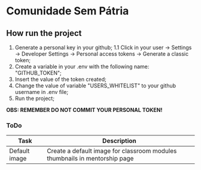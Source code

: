 # Comunidade Sem Pátria

## How run the project
1. Generate a personal key in your github;
  1.1 Click in your user -> Settings -> Developer Settings -> Personal access tokens -> Generate a classic token;
2. Create a variable in your .env with the following name: "GITHUB_TOKEN";
3. Insert the value of the token created;
4. Change the value of variable "USERS_WHITELIST" to your github username in .env file;
5. Run the project;

<strong>OBS: REMEMBER DO NOT COMMIT YOUR PERSONAL TOKEN!</strong>

### ToDo
| Task | Description |
| --- | --- |
| Default image | Create a default image for classroom modules thumbnails in mentorship page|
